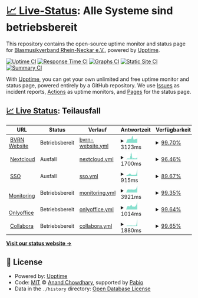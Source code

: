 # [📈 Live-Status](https://bvrn.github.io/upptime): <!--Live-Status--> **Alle Systeme sind betriebsbereit**

This repository contains the open-source uptime monitor and status page for [Blasmusikverband Rhein-Neckar e.V.](https://www.bvrn.de/), powered by [Upptime](https://github.com/upptime/upptime).

[![Uptime CI](https://github.com/bvrn/upptime/workflows/Uptime%20CI/badge.svg)](https://github.com/bvrn/upptime/actions?query=workflow%3A%22Uptime+CI%22)
[![Response Time CI](https://github.com/bvrn/upptime/workflows/Response%20Time%20CI/badge.svg)](https://github.com/bvrn/upptime/actions?query=workflow%3A%22Response+Time+CI%22)
[![Graphs CI](https://github.com/bvrn/upptime/workflows/Graphs%20CI/badge.svg)](https://github.com/bvrn/upptime/actions?query=workflow%3A%22Graphs+CI%22)
[![Static Site CI](https://github.com/bvrn/upptime/workflows/Static%20Site%20CI/badge.svg)](https://github.com/bvrn/upptime/actions?query=workflow%3A%22Static+Site+CI%22)
[![Summary CI](https://github.com/bvrn/upptime/workflows/Summary%20CI/badge.svg)](https://github.com/bvrn/upptime/actions?query=workflow%3A%22Summary+CI%22)

With [Upptime](https://upptime.js.org), you can get your own unlimited and free uptime monitor and status page, powered entirely by a GitHub repository. We use [Issues](https://github.com/bvrn/upptime/issues) as incident reports, [Actions](https://github.com/bvrn/upptime/actions) as uptime monitors, and [Pages](https://bvrn.github.io/upptime) for the status page.

## [📈 Live Status](https://demo.upptime.js.org): <!--live status--> **Teilausfall**

<!--start: status pages-->
<!-- This summary is generated by Upptime (https://github.com/upptime/upptime) -->
<!-- Do not edit this manually, your changes will be overwritten -->
<!-- prettier-ignore -->
| URL | Status | Verlauf | Antwortzeit | Verfügbarkeit |
| --- | ------ | ------- | ------------- | ------ |
| <img alt="" src="https://bvrn.github.io/resources/logos/bvrn_logo.svg" height="13"> [BVRN Website](https://www.bvrn.de) | Betriebsbereit | [bvrn-website.yml](https://github.com/bvrn/upptime/commits/HEAD/history/bvrn-website.yml) | <details><summary><img alt="Antwortzeitdiagramm" src="./graphs/bvrn-website/response-time-week.png" height="20"> 3123ms</summary><br><a href="https://bvrn.github.io/upptime/history/bvrn-website"><img alt="Antwortzeit 3500" src="https://img.shields.io/endpoint?url=https%3A%2F%2Fraw.githubusercontent.com%2Fbvrn%2Fupptime%2FHEAD%2Fapi%2Fbvrn-website%2Fresponse-time.json"></a><br><a href="https://bvrn.github.io/upptime/history/bvrn-website"><img alt="Antwortzeit der letzten 24 Stunden 3399" src="https://img.shields.io/endpoint?url=https%3A%2F%2Fraw.githubusercontent.com%2Fbvrn%2Fupptime%2FHEAD%2Fapi%2Fbvrn-website%2Fresponse-time-day.json"></a><br><a href="https://bvrn.github.io/upptime/history/bvrn-website"><img alt="Antwortzeit der letzten 7 Tage 3123" src="https://img.shields.io/endpoint?url=https%3A%2F%2Fraw.githubusercontent.com%2Fbvrn%2Fupptime%2FHEAD%2Fapi%2Fbvrn-website%2Fresponse-time-week.json"></a><br><a href="https://bvrn.github.io/upptime/history/bvrn-website"><img alt="Antwortzeit der letzten 30 Tage 3500" src="https://img.shields.io/endpoint?url=https%3A%2F%2Fraw.githubusercontent.com%2Fbvrn%2Fupptime%2FHEAD%2Fapi%2Fbvrn-website%2Fresponse-time-month.json"></a><br><a href="https://bvrn.github.io/upptime/history/bvrn-website"><img alt="Antwortzeit des letzten Jahres 3500" src="https://img.shields.io/endpoint?url=https%3A%2F%2Fraw.githubusercontent.com%2Fbvrn%2Fupptime%2FHEAD%2Fapi%2Fbvrn-website%2Fresponse-time-year.json"></a></details> | <details><summary><a href="https://bvrn.github.io/upptime/history/bvrn-website">99.70%</a></summary><a href="https://bvrn.github.io/upptime/history/bvrn-website"><img alt="Verfügbarkeit 99.68%" src="https://img.shields.io/endpoint?url=https%3A%2F%2Fraw.githubusercontent.com%2Fbvrn%2Fupptime%2FHEAD%2Fapi%2Fbvrn-website%2Fuptime.json"></a><br><a href="https://bvrn.github.io/upptime/history/bvrn-website"><img alt="Verfügbarkeit der letzten 24 Stunden 100.00%" src="https://img.shields.io/endpoint?url=https%3A%2F%2Fraw.githubusercontent.com%2Fbvrn%2Fupptime%2FHEAD%2Fapi%2Fbvrn-website%2Fuptime-day.json"></a><br><a href="https://bvrn.github.io/upptime/history/bvrn-website"><img alt="Verfügbarkeit der letzten 7 Tage 99.70%" src="https://img.shields.io/endpoint?url=https%3A%2F%2Fraw.githubusercontent.com%2Fbvrn%2Fupptime%2FHEAD%2Fapi%2Fbvrn-website%2Fuptime-week.json"></a><br><a href="https://bvrn.github.io/upptime/history/bvrn-website"><img alt="Verfügbarkeit der letzten 30 Tage 99.68%" src="https://img.shields.io/endpoint?url=https%3A%2F%2Fraw.githubusercontent.com%2Fbvrn%2Fupptime%2FHEAD%2Fapi%2Fbvrn-website%2Fuptime-month.json"></a><br><a href="https://bvrn.github.io/upptime/history/bvrn-website"><img alt="Verfügbarkeit des letzten Jahres 99.68%" src="https://img.shields.io/endpoint?url=https%3A%2F%2Fraw.githubusercontent.com%2Fbvrn%2Fupptime%2FHEAD%2Fapi%2Fbvrn-website%2Fuptime-year.json"></a></details>
| <img alt="" src="https://icons.duckduckgo.com/ip3/cloud.bvrn.de.ico" height="13"> [Nextcloud](https://cloud.bvrn.de) | Ausfall | [nextcloud.yml](https://github.com/bvrn/upptime/commits/HEAD/history/nextcloud.yml) | <details><summary><img alt="Antwortzeitdiagramm" src="./graphs/nextcloud/response-time-week.png" height="20"> 1700ms</summary><br><a href="https://bvrn.github.io/upptime/history/nextcloud"><img alt="Antwortzeit 2407" src="https://img.shields.io/endpoint?url=https%3A%2F%2Fraw.githubusercontent.com%2Fbvrn%2Fupptime%2FHEAD%2Fapi%2Fnextcloud%2Fresponse-time.json"></a><br><a href="https://bvrn.github.io/upptime/history/nextcloud"><img alt="Antwortzeit der letzten 24 Stunden 1489" src="https://img.shields.io/endpoint?url=https%3A%2F%2Fraw.githubusercontent.com%2Fbvrn%2Fupptime%2FHEAD%2Fapi%2Fnextcloud%2Fresponse-time-day.json"></a><br><a href="https://bvrn.github.io/upptime/history/nextcloud"><img alt="Antwortzeit der letzten 7 Tage 1700" src="https://img.shields.io/endpoint?url=https%3A%2F%2Fraw.githubusercontent.com%2Fbvrn%2Fupptime%2FHEAD%2Fapi%2Fnextcloud%2Fresponse-time-week.json"></a><br><a href="https://bvrn.github.io/upptime/history/nextcloud"><img alt="Antwortzeit der letzten 30 Tage 2407" src="https://img.shields.io/endpoint?url=https%3A%2F%2Fraw.githubusercontent.com%2Fbvrn%2Fupptime%2FHEAD%2Fapi%2Fnextcloud%2Fresponse-time-month.json"></a><br><a href="https://bvrn.github.io/upptime/history/nextcloud"><img alt="Antwortzeit des letzten Jahres 2407" src="https://img.shields.io/endpoint?url=https%3A%2F%2Fraw.githubusercontent.com%2Fbvrn%2Fupptime%2FHEAD%2Fapi%2Fnextcloud%2Fresponse-time-year.json"></a></details> | <details><summary><a href="https://bvrn.github.io/upptime/history/nextcloud">96.46%</a></summary><a href="https://bvrn.github.io/upptime/history/nextcloud"><img alt="Verfügbarkeit 97.21%" src="https://img.shields.io/endpoint?url=https%3A%2F%2Fraw.githubusercontent.com%2Fbvrn%2Fupptime%2FHEAD%2Fapi%2Fnextcloud%2Fuptime.json"></a><br><a href="https://bvrn.github.io/upptime/history/nextcloud"><img alt="Verfügbarkeit der letzten 24 Stunden 93.33%" src="https://img.shields.io/endpoint?url=https%3A%2F%2Fraw.githubusercontent.com%2Fbvrn%2Fupptime%2FHEAD%2Fapi%2Fnextcloud%2Fuptime-day.json"></a><br><a href="https://bvrn.github.io/upptime/history/nextcloud"><img alt="Verfügbarkeit der letzten 7 Tage 96.46%" src="https://img.shields.io/endpoint?url=https%3A%2F%2Fraw.githubusercontent.com%2Fbvrn%2Fupptime%2FHEAD%2Fapi%2Fnextcloud%2Fuptime-week.json"></a><br><a href="https://bvrn.github.io/upptime/history/nextcloud"><img alt="Verfügbarkeit der letzten 30 Tage 97.21%" src="https://img.shields.io/endpoint?url=https%3A%2F%2Fraw.githubusercontent.com%2Fbvrn%2Fupptime%2FHEAD%2Fapi%2Fnextcloud%2Fuptime-month.json"></a><br><a href="https://bvrn.github.io/upptime/history/nextcloud"><img alt="Verfügbarkeit des letzten Jahres 97.21%" src="https://img.shields.io/endpoint?url=https%3A%2F%2Fraw.githubusercontent.com%2Fbvrn%2Fupptime%2FHEAD%2Fapi%2Fnextcloud%2Fuptime-year.json"></a></details>
| <img alt="" src="https://www.keycloak.org/resources/images/icon.svg" height="13"> [SSO](https://accounts.bvrn.de) | Ausfall | [sso.yml](https://github.com/bvrn/upptime/commits/HEAD/history/sso.yml) | <details><summary><img alt="Antwortzeitdiagramm" src="./graphs/sso/response-time-week.png" height="20"> 915ms</summary><br><a href="https://bvrn.github.io/upptime/history/sso"><img alt="Antwortzeit 885" src="https://img.shields.io/endpoint?url=https%3A%2F%2Fraw.githubusercontent.com%2Fbvrn%2Fupptime%2FHEAD%2Fapi%2Fsso%2Fresponse-time.json"></a><br><a href="https://bvrn.github.io/upptime/history/sso"><img alt="Antwortzeit der letzten 24 Stunden 3206" src="https://img.shields.io/endpoint?url=https%3A%2F%2Fraw.githubusercontent.com%2Fbvrn%2Fupptime%2FHEAD%2Fapi%2Fsso%2Fresponse-time-day.json"></a><br><a href="https://bvrn.github.io/upptime/history/sso"><img alt="Antwortzeit der letzten 7 Tage 915" src="https://img.shields.io/endpoint?url=https%3A%2F%2Fraw.githubusercontent.com%2Fbvrn%2Fupptime%2FHEAD%2Fapi%2Fsso%2Fresponse-time-week.json"></a><br><a href="https://bvrn.github.io/upptime/history/sso"><img alt="Antwortzeit der letzten 30 Tage 885" src="https://img.shields.io/endpoint?url=https%3A%2F%2Fraw.githubusercontent.com%2Fbvrn%2Fupptime%2FHEAD%2Fapi%2Fsso%2Fresponse-time-month.json"></a><br><a href="https://bvrn.github.io/upptime/history/sso"><img alt="Antwortzeit des letzten Jahres 885" src="https://img.shields.io/endpoint?url=https%3A%2F%2Fraw.githubusercontent.com%2Fbvrn%2Fupptime%2FHEAD%2Fapi%2Fsso%2Fresponse-time-year.json"></a></details> | <details><summary><a href="https://bvrn.github.io/upptime/history/sso">89.67%</a></summary><a href="https://bvrn.github.io/upptime/history/sso"><img alt="Verfügbarkeit 92.90%" src="https://img.shields.io/endpoint?url=https%3A%2F%2Fraw.githubusercontent.com%2Fbvrn%2Fupptime%2FHEAD%2Fapi%2Fsso%2Fuptime.json"></a><br><a href="https://bvrn.github.io/upptime/history/sso"><img alt="Verfügbarkeit der letzten 24 Stunden 99.96%" src="https://img.shields.io/endpoint?url=https%3A%2F%2Fraw.githubusercontent.com%2Fbvrn%2Fupptime%2FHEAD%2Fapi%2Fsso%2Fuptime-day.json"></a><br><a href="https://bvrn.github.io/upptime/history/sso"><img alt="Verfügbarkeit der letzten 7 Tage 89.67%" src="https://img.shields.io/endpoint?url=https%3A%2F%2Fraw.githubusercontent.com%2Fbvrn%2Fupptime%2FHEAD%2Fapi%2Fsso%2Fuptime-week.json"></a><br><a href="https://bvrn.github.io/upptime/history/sso"><img alt="Verfügbarkeit der letzten 30 Tage 92.90%" src="https://img.shields.io/endpoint?url=https%3A%2F%2Fraw.githubusercontent.com%2Fbvrn%2Fupptime%2FHEAD%2Fapi%2Fsso%2Fuptime-month.json"></a><br><a href="https://bvrn.github.io/upptime/history/sso"><img alt="Verfügbarkeit des letzten Jahres 92.90%" src="https://img.shields.io/endpoint?url=https%3A%2F%2Fraw.githubusercontent.com%2Fbvrn%2Fupptime%2FHEAD%2Fapi%2Fsso%2Fuptime-year.json"></a></details>
| <img alt="" src="https://icons.duckduckgo.com/ip3/grafana.bvrn.jc-otto.de.ico" height="13"> [Monitoring](http://grafana.bvrn.jc-otto.de) | Betriebsbereit | [monitoring.yml](https://github.com/bvrn/upptime/commits/HEAD/history/monitoring.yml) | <details><summary><img alt="Antwortzeitdiagramm" src="./graphs/monitoring/response-time-week.png" height="20"> 3921ms</summary><br><a href="https://bvrn.github.io/upptime/history/monitoring"><img alt="Antwortzeit 2981" src="https://img.shields.io/endpoint?url=https%3A%2F%2Fraw.githubusercontent.com%2Fbvrn%2Fupptime%2FHEAD%2Fapi%2Fmonitoring%2Fresponse-time.json"></a><br><a href="https://bvrn.github.io/upptime/history/monitoring"><img alt="Antwortzeit der letzten 24 Stunden 14850" src="https://img.shields.io/endpoint?url=https%3A%2F%2Fraw.githubusercontent.com%2Fbvrn%2Fupptime%2FHEAD%2Fapi%2Fmonitoring%2Fresponse-time-day.json"></a><br><a href="https://bvrn.github.io/upptime/history/monitoring"><img alt="Antwortzeit der letzten 7 Tage 3921" src="https://img.shields.io/endpoint?url=https%3A%2F%2Fraw.githubusercontent.com%2Fbvrn%2Fupptime%2FHEAD%2Fapi%2Fmonitoring%2Fresponse-time-week.json"></a><br><a href="https://bvrn.github.io/upptime/history/monitoring"><img alt="Antwortzeit der letzten 30 Tage 2981" src="https://img.shields.io/endpoint?url=https%3A%2F%2Fraw.githubusercontent.com%2Fbvrn%2Fupptime%2FHEAD%2Fapi%2Fmonitoring%2Fresponse-time-month.json"></a><br><a href="https://bvrn.github.io/upptime/history/monitoring"><img alt="Antwortzeit des letzten Jahres 2981" src="https://img.shields.io/endpoint?url=https%3A%2F%2Fraw.githubusercontent.com%2Fbvrn%2Fupptime%2FHEAD%2Fapi%2Fmonitoring%2Fresponse-time-year.json"></a></details> | <details><summary><a href="https://bvrn.github.io/upptime/history/monitoring">99.35%</a></summary><a href="https://bvrn.github.io/upptime/history/monitoring"><img alt="Verfügbarkeit 99.56%" src="https://img.shields.io/endpoint?url=https%3A%2F%2Fraw.githubusercontent.com%2Fbvrn%2Fupptime%2FHEAD%2Fapi%2Fmonitoring%2Fuptime.json"></a><br><a href="https://bvrn.github.io/upptime/history/monitoring"><img alt="Verfügbarkeit der letzten 24 Stunden 98.69%" src="https://img.shields.io/endpoint?url=https%3A%2F%2Fraw.githubusercontent.com%2Fbvrn%2Fupptime%2FHEAD%2Fapi%2Fmonitoring%2Fuptime-day.json"></a><br><a href="https://bvrn.github.io/upptime/history/monitoring"><img alt="Verfügbarkeit der letzten 7 Tage 99.35%" src="https://img.shields.io/endpoint?url=https%3A%2F%2Fraw.githubusercontent.com%2Fbvrn%2Fupptime%2FHEAD%2Fapi%2Fmonitoring%2Fuptime-week.json"></a><br><a href="https://bvrn.github.io/upptime/history/monitoring"><img alt="Verfügbarkeit der letzten 30 Tage 99.56%" src="https://img.shields.io/endpoint?url=https%3A%2F%2Fraw.githubusercontent.com%2Fbvrn%2Fupptime%2FHEAD%2Fapi%2Fmonitoring%2Fuptime-month.json"></a><br><a href="https://bvrn.github.io/upptime/history/monitoring"><img alt="Verfügbarkeit des letzten Jahres 99.56%" src="https://img.shields.io/endpoint?url=https%3A%2F%2Fraw.githubusercontent.com%2Fbvrn%2Fupptime%2FHEAD%2Fapi%2Fmonitoring%2Fuptime-year.json"></a></details>
| <img alt="" src="https://raw.githubusercontent.com/ONLYOFFICE/api.onlyoffice.com/master/web/Content/img/logo-small.svg" height="13"> [Onlyoffice](onlyoffice.bvrn.de) | Betriebsbereit | [onlyoffice.yml](https://github.com/bvrn/upptime/commits/HEAD/history/onlyoffice.yml) | <details><summary><img alt="Antwortzeitdiagramm" src="./graphs/onlyoffice/response-time-week.png" height="20"> 1014ms</summary><br><a href="https://bvrn.github.io/upptime/history/onlyoffice"><img alt="Antwortzeit 929" src="https://img.shields.io/endpoint?url=https%3A%2F%2Fraw.githubusercontent.com%2Fbvrn%2Fupptime%2FHEAD%2Fapi%2Fonlyoffice%2Fresponse-time.json"></a><br><a href="https://bvrn.github.io/upptime/history/onlyoffice"><img alt="Antwortzeit der letzten 24 Stunden 1984" src="https://img.shields.io/endpoint?url=https%3A%2F%2Fraw.githubusercontent.com%2Fbvrn%2Fupptime%2FHEAD%2Fapi%2Fonlyoffice%2Fresponse-time-day.json"></a><br><a href="https://bvrn.github.io/upptime/history/onlyoffice"><img alt="Antwortzeit der letzten 7 Tage 1014" src="https://img.shields.io/endpoint?url=https%3A%2F%2Fraw.githubusercontent.com%2Fbvrn%2Fupptime%2FHEAD%2Fapi%2Fonlyoffice%2Fresponse-time-week.json"></a><br><a href="https://bvrn.github.io/upptime/history/onlyoffice"><img alt="Antwortzeit der letzten 30 Tage 929" src="https://img.shields.io/endpoint?url=https%3A%2F%2Fraw.githubusercontent.com%2Fbvrn%2Fupptime%2FHEAD%2Fapi%2Fonlyoffice%2Fresponse-time-month.json"></a><br><a href="https://bvrn.github.io/upptime/history/onlyoffice"><img alt="Antwortzeit des letzten Jahres 929" src="https://img.shields.io/endpoint?url=https%3A%2F%2Fraw.githubusercontent.com%2Fbvrn%2Fupptime%2FHEAD%2Fapi%2Fonlyoffice%2Fresponse-time-year.json"></a></details> | <details><summary><a href="https://bvrn.github.io/upptime/history/onlyoffice">99.64%</a></summary><a href="https://bvrn.github.io/upptime/history/onlyoffice"><img alt="Verfügbarkeit 99.76%" src="https://img.shields.io/endpoint?url=https%3A%2F%2Fraw.githubusercontent.com%2Fbvrn%2Fupptime%2FHEAD%2Fapi%2Fonlyoffice%2Fuptime.json"></a><br><a href="https://bvrn.github.io/upptime/history/onlyoffice"><img alt="Verfügbarkeit der letzten 24 Stunden 100.00%" src="https://img.shields.io/endpoint?url=https%3A%2F%2Fraw.githubusercontent.com%2Fbvrn%2Fupptime%2FHEAD%2Fapi%2Fonlyoffice%2Fuptime-day.json"></a><br><a href="https://bvrn.github.io/upptime/history/onlyoffice"><img alt="Verfügbarkeit der letzten 7 Tage 99.64%" src="https://img.shields.io/endpoint?url=https%3A%2F%2Fraw.githubusercontent.com%2Fbvrn%2Fupptime%2FHEAD%2Fapi%2Fonlyoffice%2Fuptime-week.json"></a><br><a href="https://bvrn.github.io/upptime/history/onlyoffice"><img alt="Verfügbarkeit der letzten 30 Tage 99.76%" src="https://img.shields.io/endpoint?url=https%3A%2F%2Fraw.githubusercontent.com%2Fbvrn%2Fupptime%2FHEAD%2Fapi%2Fonlyoffice%2Fuptime-month.json"></a><br><a href="https://bvrn.github.io/upptime/history/onlyoffice"><img alt="Verfügbarkeit des letzten Jahres 99.76%" src="https://img.shields.io/endpoint?url=https%3A%2F%2Fraw.githubusercontent.com%2Fbvrn%2Fupptime%2FHEAD%2Fapi%2Fonlyoffice%2Fuptime-year.json"></a></details>
| <img alt="" src="https://raw.githubusercontent.com/CollaboraOnline/collabora-mattermost/master/assets/icons/icon.svg" height="13"> [Collabora](collabora.bvrn.de) | Betriebsbereit | [collabora.yml](https://github.com/bvrn/upptime/commits/HEAD/history/collabora.yml) | <details><summary><img alt="Antwortzeitdiagramm" src="./graphs/collabora/response-time-week.png" height="20"> 1880ms</summary><br><a href="https://bvrn.github.io/upptime/history/collabora"><img alt="Antwortzeit 1437" src="https://img.shields.io/endpoint?url=https%3A%2F%2Fraw.githubusercontent.com%2Fbvrn%2Fupptime%2FHEAD%2Fapi%2Fcollabora%2Fresponse-time.json"></a><br><a href="https://bvrn.github.io/upptime/history/collabora"><img alt="Antwortzeit der letzten 24 Stunden 11196" src="https://img.shields.io/endpoint?url=https%3A%2F%2Fraw.githubusercontent.com%2Fbvrn%2Fupptime%2FHEAD%2Fapi%2Fcollabora%2Fresponse-time-day.json"></a><br><a href="https://bvrn.github.io/upptime/history/collabora"><img alt="Antwortzeit der letzten 7 Tage 1880" src="https://img.shields.io/endpoint?url=https%3A%2F%2Fraw.githubusercontent.com%2Fbvrn%2Fupptime%2FHEAD%2Fapi%2Fcollabora%2Fresponse-time-week.json"></a><br><a href="https://bvrn.github.io/upptime/history/collabora"><img alt="Antwortzeit der letzten 30 Tage 1437" src="https://img.shields.io/endpoint?url=https%3A%2F%2Fraw.githubusercontent.com%2Fbvrn%2Fupptime%2FHEAD%2Fapi%2Fcollabora%2Fresponse-time-month.json"></a><br><a href="https://bvrn.github.io/upptime/history/collabora"><img alt="Antwortzeit des letzten Jahres 1437" src="https://img.shields.io/endpoint?url=https%3A%2F%2Fraw.githubusercontent.com%2Fbvrn%2Fupptime%2FHEAD%2Fapi%2Fcollabora%2Fresponse-time-year.json"></a></details> | <details><summary><a href="https://bvrn.github.io/upptime/history/collabora">99.65%</a></summary><a href="https://bvrn.github.io/upptime/history/collabora"><img alt="Verfügbarkeit 99.76%" src="https://img.shields.io/endpoint?url=https%3A%2F%2Fraw.githubusercontent.com%2Fbvrn%2Fupptime%2FHEAD%2Fapi%2Fcollabora%2Fuptime.json"></a><br><a href="https://bvrn.github.io/upptime/history/collabora"><img alt="Verfügbarkeit der letzten 24 Stunden 100.00%" src="https://img.shields.io/endpoint?url=https%3A%2F%2Fraw.githubusercontent.com%2Fbvrn%2Fupptime%2FHEAD%2Fapi%2Fcollabora%2Fuptime-day.json"></a><br><a href="https://bvrn.github.io/upptime/history/collabora"><img alt="Verfügbarkeit der letzten 7 Tage 99.65%" src="https://img.shields.io/endpoint?url=https%3A%2F%2Fraw.githubusercontent.com%2Fbvrn%2Fupptime%2FHEAD%2Fapi%2Fcollabora%2Fuptime-week.json"></a><br><a href="https://bvrn.github.io/upptime/history/collabora"><img alt="Verfügbarkeit der letzten 30 Tage 99.76%" src="https://img.shields.io/endpoint?url=https%3A%2F%2Fraw.githubusercontent.com%2Fbvrn%2Fupptime%2FHEAD%2Fapi%2Fcollabora%2Fuptime-month.json"></a><br><a href="https://bvrn.github.io/upptime/history/collabora"><img alt="Verfügbarkeit des letzten Jahres 99.76%" src="https://img.shields.io/endpoint?url=https%3A%2F%2Fraw.githubusercontent.com%2Fbvrn%2Fupptime%2FHEAD%2Fapi%2Fcollabora%2Fuptime-year.json"></a></details>

<!--end: status pages-->

[**Visit our status website →**](https://bvrn.github.io/upptime)

## 📄 License

- Powered by: [Upptime](https://github.com/upptime/upptime)
- Code: [MIT](./LICENSE) © [Anand Chowdhary](https://anandchowdhary.com), supported by [Pabio](https://pabio.com)
- Data in the `./history` directory: [Open Database License](https://opendatacommons.org/licenses/odbl/1-0/)
